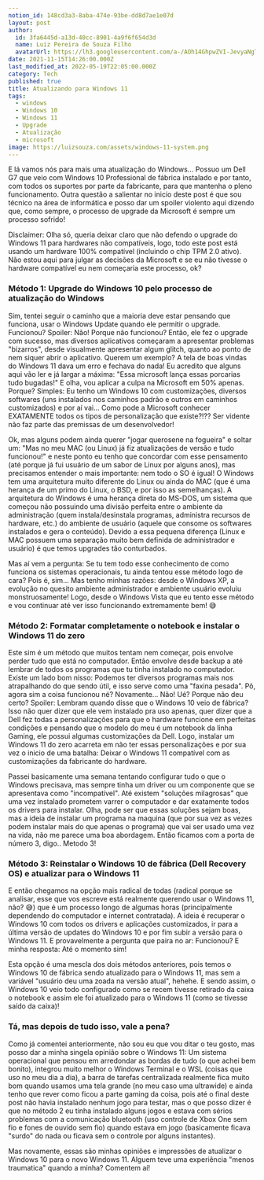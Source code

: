 ```yaml
---
notion_id: 148cd3a3-8aba-474e-93be-dd8d7ae1e07d
layout: post
author:
  id: 3fa6445d-a13d-40cc-8901-4a9f6f654d3d
  name: Luiz Pereira de Souza Filho
  avatarUrl: https://lh3.googleusercontent.com/a-/AOh14GhpwZVI-JevyaNgTdlrOT6YN20cI6V9Kxtq38Ij8AQ=s100
date: 2021-11-15T14:26:00.000Z
last_modified_at: 2022-05-19T22:05:00.000Z
category: Tech
published: true
title: Atualizando para Windows 11
tags:
  - windows
  - Windows 10
  - Windows 11
  - Upgrade
  - Atualização
  - microsoft
image: https://luizsouza.com/assets/windows-11-system.png
---
```


E lá vamos nós para mais uma atualização do Windows... Possuo um Dell G7 que veio com Windows 10 Professional de fábrica instalado e por tanto, com todos os suportes por parte da fabricante, para que mantenha o pleno funcionamento. Outra questão a salientar no inicio deste post é que sou técnico na área de informática e posso dar um spoiler violento aqui dizendo que, como sempre, o processo de upgrade da Microsoft é sempre um processo sofrido!

Disclaimer: Olha só, queria deixar claro que não defendo o upgrade do Windows 11 para hardwares não compatíveis, logo, todo este post está usando um hardware 100% compatível (incluindo o chip TPM 2.0 ativo). Não estou aqui para julgar as decisões da Microsoft e se eu não tivesse o hardware compatível eu nem começaria este processo, ok?

###  Método 1: Upgrade do Windows 10 pelo processo de atualização do Windows

Sim, tentei seguir o caminho que a maioria deve estar pensando que funciona, usar o Windows Update quando ele permitir o upgrade. Funcionou? Spoiler: Não! Porque não funcionou? Então, ele fez o upgrade com sucesso, mas diversos aplicativos começaram a apresentar problemas "bizarros", desde visualmente apresentar algum glitch, quanto ao ponto de nem siquer abrir o aplicativo. Querem um exemplo? A tela de boas vindas do Windows 11 dava um erro e fechava do nada! Eu acredito que alguns aqui vão ler e já largar a máxima: "Essa microsoft lança essas porcarias tudo bugadas!" E olha, vou aplicar a culpa na Microsoft em 50% apenas. Porque? Simples: Eu tenho um Windows 10 com customizações, diversos softwares (uns instalados nos caminhos padrão e outros em caminhos customizados) e por aí vai... Como pode a Microsoft conhecer EXATAMENTE todos os tipos de personalização que existe?!?? Ser vidente não faz parte das premissas de um desenvolvedor!

Ok, mas alguns podem ainda querer "jogar querosene na fogueira" e soltar um: "Mas no meu MAC (ou Linux) já fiz atualizações de versão e tudo funcionou!" e neste ponto eu tenho que concordar com esse pensamento (até porque já fui usuário de um sabor de Linux por alguns anos), mas precisamos entender o mais importante: nem todo o SO é igual! O Windows tem uma arquitetura muito diferente do Linux ou ainda do MAC (que é uma herança de um primo do Linux, o BSD, e por isso as semelhanças). A arquitetura do Windows é uma herança direta do MS-DOS, um sistema que começou não possuindo uma divisão perfeita entre o ambiente da administração (quem instala/desinstala programas, administra recursos de hardware, etc.) do ambiente de usuário (aquele que consome os softwares instalados e gera o conteúdo). Devido a essa pequena diferença (Linux e MAC possuem uma separação muito bem definida de administrador e usuário) é que temos upgrades tão conturbados.

Mas aí vem a pergunta: Se tu tem todo esse conhecimento de como funciona os sistemas operacionais, tu ainda tentou esse método logo de cara? Pois é, sim... Mas tenho minhas razões: desde o Windows XP, a evolução no quesito ambiente administrador e ambiente usuário evoluiu monstruosamente! Logo, desde o Windows Vista que eu tento esse método e vou continuar até ver isso funcionando extremamente bem! 😅

###  Método 2: Formatar completamente o notebook e instalar o Windows 11 do zero

Este sim é um método que muitos tentam nem começar, pois envolve perder tudo que está no computador. Então envolve desde backup a até lembrar de todos os programas que tu tinha instalado no computador. Existe um lado bom nisso: Podemos ter diversos programas mais nos atrapalhando do que sendo útil, e isso serve como uma "faxina pesada". Pô, agora sim a coisa funcionou né? Novamente... Não! Ué? Porque não deu certo? Spoiler: Lembram quando disse que o Windows 10 veio de fábrica? Isso não quer dizer que ele vem instalado pra uso apenas, quer dizer que a Dell fez todas a personalizações para que o hardware funcione em perfeitas condições e pensando que o modelo do meu é um notebook da linha Gaming, ele possui algumas customizações da Dell. Logo, instalar um Windows 11 do zero acarreta em não ter essas personalizações e por sua vez o inicio de uma batalha: Deixar o Windows 11 compatível com as customizações da fabricante do hardware.

Passei basicamente uma semana tentando configurar tudo o que o Windows precisava, mas sempre tinha um driver ou um componente que se apresentava como "incompatível". Até existem "soluções milagrosas" que uma vez instalado prometem varrer o computador e dar exatamente todos os drivers para instalar. Olha, pode ser que essas soluções sejam boas, mas a ideia de instalar um programa na maquina (que por sua vez as vezes podem instalar mais do que apenas o programa) que vai ser usado uma vez na vida, não me parece uma boa abordagem. Então ficamos com a porta de número 3, digo.. Metodo 3!

###  Método 3: Reinstalar o Windows 10 de fábrica (Dell Recovery OS) e atualizar para o Windows 11

E então chegamos na opção mais radical de todas (radical porque se analisar, esse que vos escreve está realmente querendo usar o Windows 11, não? 😅) que é um processo longo de algumas horas (principalmente dependendo do computador e internet contratada). A ideia é recuperar o Windows 10 com todos os drivers e aplicações customizados, ir para a última versão de updates do Windows 10 e por fim subir a versão para o Windows 11. E provavelmente a pergunta que paira no ar: Funcionou? E minha resposta: Até o momento sim!

Esta opção é uma mescla dos dois métodos anteriores, pois temos o Windows 10 de fábrica sendo atualizado para o Windows 11, mas sem a variável "usuário deu uma zoada na versão atual", hehehe. E sendo assim, o Windows 10 veio todo configurado como se recem tivesse retirado da caixa o notebook e assim ele foi atualizado para o Windows 11 (como se tivesse saído da caixa)!

###  Tá, mas depois de tudo isso, vale a pena?

Como já comentei anteriormente, não sou eu que vou ditar o teu gosto, mas posso dar a minha singela opinião sobre o Windows 11: Um sistema operacional que pensou em arredondar as bordas de tudo (o que achei bem bonito), integrou muito melhor o Windows Terminal e o WSL (coisas que uso no meu dia a dia), a barra de tarefas centralizada realmente fica muito bom quando usamos uma tela grande (no meu caso uma ultrawide) e ainda tenho que rever como ficou a parte gaming da coisa, pois até o final deste post não havia instalado nenhum jogo para testar, mas o que posso dizer é que no método 2 eu tinha instalado alguns jogos e estava com sérios problemas com a comunicação bluetooth (uso controle de Xbox One sem fio e fones de ouvido sem fio) quando estava em jogo (basicamente ficava "surdo" do nada ou ficava sem o controle por alguns instantes).

Mas novamente, essas são minhas opiniões e impressões de atualizar o Windows 10 para o novo Windows 11. Alguem teve uma experiência "menos traumatica" quando a minha? Comentem aí!

